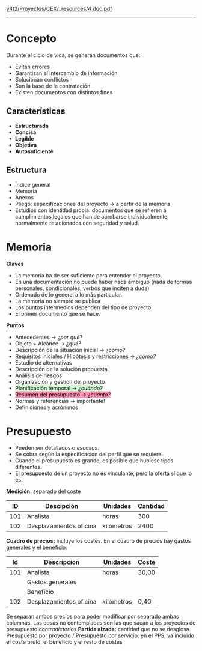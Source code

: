 [y4t2/Proyectos/CEX/_resources/4 doc.pdf](_resources/4%20doc.pdf)

---

# Concepto
Durante el clclo de vida, se generan documentos que:
- Evitan errores
- Garantizan el intercambio de información
- Solucionan conflictos
- Son la base de la contratación
- Existen documentos con distintos fines

## Características
- **Estructurada**
- **Concisa**
- **Legible**
- **Objetiva**
- **Autosuficiente**

## Estructura
- Índice general
- Memoria
- Anexos
- Pliego: especificaciones del proyecto → a partir de la memoria
- Estudios con identidad propia: documentos que se refieren a cumplimientos legales que han de aprobarse individualmente, normalmente relacionados con seguridad y salud.

# Memoria
**Claves**
- La memoria ha de ser suficiente para entender el proyecto.
- En una documentación no puede haber nada ambiguo (nada de formas personales, condicionales, verbos que inciten a duda)
- Ordenado de lo general a lo más particular.
- La memoria no siempre se publica
- Los puntos intermedios dependen del tipo de proyecto.
- El primer documento que se hace.

**Puntos**
- Antecedentes → *¿por qué?*
- Objeto + Alcance → *¿qué?*
- Descripción de la situación inicial → *¿cómo?*
- Requisitos iniciales / Hipótesis y restricciones → *¿cómo?*
- Estudio de alternativas
- Descripción de la solución propuesta
- Análisis de riesgos
- Organización y gestión del proyecto
- <mark style="background: #BBFABBA6;">Planificación temporal → <i>¿cuándo?</i></mark>
- <mark style="background: #FF5582A6;">Resumen del presupuesto → <i>¿cuánto?</i></mark>
- Normas y referencias → importante!
- Definiciones y acrónimos

# Presupuesto
- Pueden ser detallados o *escasos*.
- Se cobra según la especificación del perfil que se requiere.
- Cuando el presupuesto es grande, es posible que hubiese tipos diferentes.
- El presupuesto de un proyecto no es vinculante, pero la oferta sí que lo es.

**Medición**: separado del coste

| ID  | Descipción              | Unidades   | Cantidad |
| --- | ----------------------- | ---------- | -------- |
| 101 | Analista                | horas      | 300      |
| 102 | Desplazamientos oficina | kilómetros | 2400     |

**Cuadro de precios:** incluye los costes.
En el cuadro de precios hay gastos generales y el beneficio.

| Id  | Descripcion             | Unidades   | Coste |
| --- | ----------------------- | ---------- | ----- |
| 101 | Analista                | horas      | 30,00 |
|     | Gastos generales        |            |       |
|     | Beneficio               |            |       |
| 102 | Desplazamientos oficina | kilómetros | 0,40  |

Se separan ambos precios para poder modificar por separado ambas columnas.
Las cosas no contempladas son las que sacan a los proyectos de presupuesto *contradictorios*
**Partida alzada:** cantidad que no se desglosa.
Presupuesto por proyecto / Presupuesto por servicio: en el PPS, va incluido el coste bruto, el beneficio y el resto de costes
